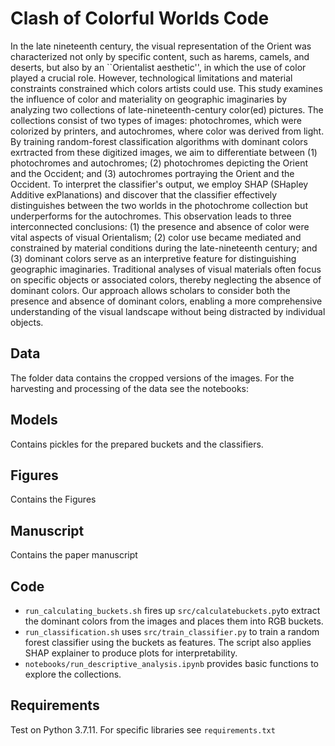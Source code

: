 # Clash of Colorful Worlds Code
In the late nineteenth century, the visual representation of the Orient was characterized not only by specific content, such as harems, camels, and deserts, but also by an ``Orientalist aesthetic'', in which the use of color played a crucial role. However, technological limitations and material constraints constrained which colors artists could use. This study examines the influence of color and materiality on geographic imaginaries by analyzing two collections of late-nineteenth-century color(ed) pictures. The collections consist of two types of images: photochromes, which were colorized by printers, and autochromes, where color was derived from light. By training random-forest classification algorithms with dominant colors exrtracted from these digitized images, we aim to differentiate between (1) photochromes and autochromes; (2) photochromes depicting the Orient and the Occident; and (3) autochromes portraying the Orient and the Occident. To interpret the classifier's output, we employ SHAP (SHapley Additive exPlanations) and discover that the classifier effectively distinguishes between the two worlds in the photochrome collection but underperforms for the autochromes. This observation leads to three interconnected conclusions: (1) the presence and absence of color were vital aspects of visual Orientalism; (2) color use became mediated and constrained by material conditions during the late-nineteenth century; and (3) dominant colors serve as an interpretive feature for distinguishing geographic imaginaries. Traditional analyses of visual materials often focus on specific objects or associated colors, thereby neglecting the absence of dominant colors. Our approach allows scholars to consider both the presence and absence of dominant colors, enabling a more comprehensive understanding of the visual landscape without being distracted by individual objects.

## Data
The folder data contains the cropped versions of the images. 
For the harvesting and processing of the data see the notebooks: 

## Models
Contains pickles for the prepared buckets and the classifiers.

## Figures
Contains the Figures

## Manuscript
Contains the paper manuscript

## Code
- `run_calculating_buckets.sh` fires up `src/calculatebuckets.py`to extract the dominant colors from the images and places them into RGB buckets.
- `run_classification.sh` uses `src/train_classifier.py` to train a random forest classifier using the buckets as features. The script also applies SHAP explainer to produce plots for interpretability. 
- `notebooks/run_descriptive_analysis.ipynb` provides basic functions to explore the collections. 

## Requirements
Test on Python 3.7.11. 
For specific libraries see `requirements.txt`


